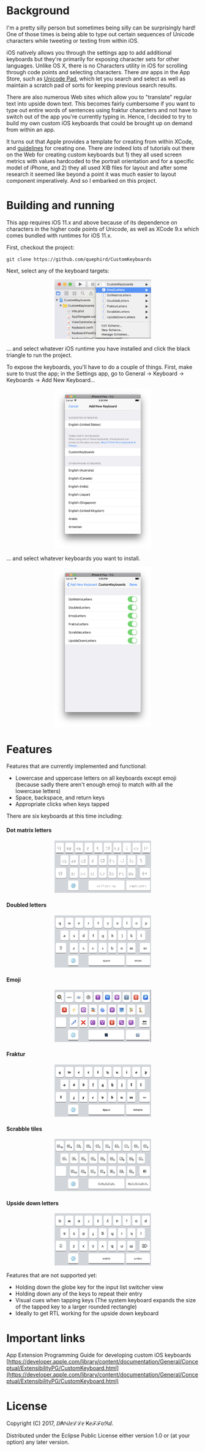 # Background

I'm a pretty silly person but sometimes being silly can be surprisingly hard! One of those times is being able to type out certain sequences of Unicode characters while tweeting or texting from within iOS.

iOS natively allows you through the settings app to add additional keyboards but they're primarily for exposing character sets for other languages.
Unlike OS X, there is no Characters utility in iOS for scrolling through code points and selecting characters. There _are_ apps in the App Store, such as [Unicode Pad](https://itunes.apple.com/us/app/unicode-pad/id374098312?mt=8), which let you search and select as well as maintain a scratch pad of sorts for keeping previous search results.

There are also numerous Web sites which allow you to "translate" regular text into upside down text. This becomes fairly cumbersome if you want to type out entire words of sentences using fraktur characters and not have to switch out of the app you're currently typing in. Hence, I decided to try to build my own custom iOS keyboards that could be brought up on demand from within an app.

It turns out that Apple provides a template for creating from within XCode, and [guidelines](https://developer.apple.com/library/content/documentation/General/Conceptual/ExtensibilityPG/CustomKeyboard.html) for creating one.
There _are_ indeed lots of tutorials out there on the Web for creating custom keyboards but 1) they all used screen metrics with values hardcoded to the portrait orientation and for a specific model of iPhone, and 2) they all used XIB files for layout and after some research it seemed like beyond a point it was much easier to layout component imperatively. And so I embarked on this project.

# Building and running

This app requires iOS 11.x and above because of its dependence on characters in the higher code points of Unicode, as well as XCode 9.x which comes bundled with runtimes for iOS 11.x.

First, checkout the project:

```
git clone https://github.com/quephird/CustomKeyboards
```

Next, select any of the keyboard targets:

<p align="center">
  <img src="./images/select_target.png" width="50%">
</p>

... and select whatever iOS runtime you have installed and click the black triangle to run the project.

To expose the keyboards, you'll have to do a couple of things. First, make sure to trust the app; in the Settings app, go to General -> Keyboard -> Keyboards -> Add New Keyboard...

<p align="center">
  <img src="./images/add_new_keyboard.png" width="50%">
</p>

... and select whatever keyboards you want to install.

<p align="center">
  <img src="./images/select_keyboards.png" width="50%">
</p>

# Features

Features that are currently implemented and functional:

* Lowercase and uppercase letters on all keyboards except emoji (because sadly there aren't enough emoji to match with all the lowercase letters)
* Space, backspace, and return keys
* Appropriate clicks when keys tapped

There are six keyboards at this time including:

#### Dot matrix letters

<p align="center">
  <img src="./images/dot_matrix.png" width="50%">
</p>

#### Doubled letters

<p align="center">
  <img src="./images/doubled.png" width="50%">
</p>

#### Emoji

<p align="center">
  <img src="./images/emoji.png" width="50%">
</p>

#### Fraktur

<p align="center">
  <img src="./images/fraktur.png" width="50%">
</p>

#### Scrabble tiles

<p align="center">
  <img src="./images/scrabble.png" width="50%">
</p>

#### Upside down letters

<p align="center">
  <img src="./images/upside_down.png" width="50%">
</p>

Features that are not supported yet:

* Holding down the globe key for the input list switcher view
* Holding down any of the keys to repeat their entry
* Visual cues when tapping keys (The system keyboard expands the size of the tapped key to a larger rounded rectangle)
* Ideally to get RTL working for the upside down keyboard

# Important links

App Extension Programming Guide for developing custom iOS keyboards  
[https://developer.apple.com/library/content/documentation/General/Conceptual/ExtensibilityPG/CustomKeyboard.html](https://developer.apple.com/library/content/documentation/General/Conceptual/ExtensibilityPG/CustomKeyboard.html)  

# License

Copyright (C) 2017, ⅅ₳ℕⅈⅇℒℒⅇ Ҝⅇℱℱoℜⅆ.

Distributed under the Eclipse Public License either version 1.0 or (at your option) any later version.
